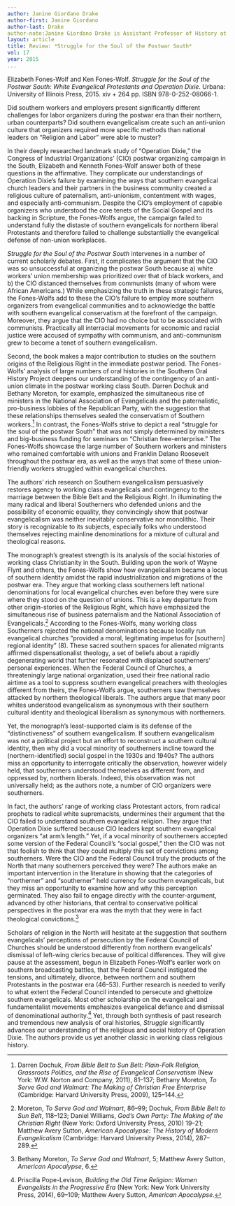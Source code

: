 ```yaml
---
author: Janine Giordano Drake
author-first: Janine Giordano
author-last: Drake
author-note:Janine Giordano Drake is Assistant Professor of History at the University of Great Falls.
layout: article
title: Review: *Struggle for the Soul of the Postwar South*
vol: 17
year: 2015
...
```


Elizabeth Fones-Wolf and Ken Fones-Wolf. *Struggle for the Soul of the Postwar South: White Evangelical Protestants and Operation Dixie*. Urbana: University of Illinois Press, 2015. xiv + 264 pp.  ISBN 978-0-252-08066-1.  

Did southern workers and employers present significantly different challenges for labor organizers during the postwar era than their northern, urban counterparts? Did southern evangelicalism create such an anti-union culture that organizers required more specific methods than national leaders on “Religion and Labor” were able to muster?

In their deeply researched landmark study of “Operation Dixie,” the Congress of Industrial Organizations’ (CIO) postwar organizing campaign in the South, Elizabeth and Kenneth Fones-Wolf answer both of these questions in the affirmative. They complicate our understandings of Operation Dixie’s failure by examining the ways that southern evangelical church leaders and their partners in the business community created a religious culture of paternalism, anti-unionism, contentment with wages, and especially anti-communism. Despite the CIO’s employment of capable organizers who understood the core tenets of the Social Gospel and its backing in Scripture, the Fones-Wolfs argue, the campaign failed to understand fully the distaste of southern evangelicals for northern liberal Protestants and therefore failed to challenge substantially the evangelical defense of non-union workplaces.

*Struggle for the Soul of the Postwar South* intervenes in a number of current scholarly debates. First, it complicates the argument that the CIO was so unsuccessful at organizing the postwar South because a) white workers’ union membership was prioritized over that of black workers, and b) the CIO distanced themselves from communists (many of whom were African Americans.) While emphasizing the truth in these strategic failures, the Fones-Wolfs add to these the CIO’s failure to employ more southern organizers from evangelical communities and to acknowledge the battle with southern evangelical conservatism at the forefront of the campaign. Moreover, they argue that the CIO had no choice but to be associated with communists. Practically all interracial movements for economic and racial justice were accused of sympathy with communism, and anti-communism grew to become a tenet of southern evangelicalism.

Second, the book makes a major contribution to studies on the southern origins of the Religious Right in the immediate postwar period. The Fones-Wolfs’ analysis of large numbers of oral histories in the Southern Oral History Project deepens our understanding of the contingency of an anti-union climate in the postwar working class South. Darren Dochuk and Bethany Moreton, for example, emphasized the simultaneous rise of ministers in the National Association of Evangelicals and the paternalistic, pro-business lobbies of the Republican Party, with the suggestion that these relationships themselves sealed the conservatism of Southern workers.[^1] In contrast, the Fones-Wolfs strive to depict a real “struggle for the soul of the postwar South” that was not simply determined by ministers and big-business funding for seminars on “Christian free-enterprise.” The Fones-Wolfs showcase the large number of Southern workers and ministers who remained comfortable with unions and Franklin Delano Roosevelt throughout the postwar era, as well as the ways that some of these union-friendly workers struggled within evangelical churches.

The authors’ rich research on Southern evangelicalism persuasively restores agency to working class evangelicals and contingency to the marriage between the Bible Belt and the Religious Right. In illuminating the many radical and liberal Southerners who defended unions and the possibility of economic equality, they convincingly show that postwar evangelicalism was neither inevitably conservative nor monolithic. Their story is recognizable to its subjects, especially folks who understood themselves rejecting mainline denominations for a mixture of cultural and theological reasons. 

The monograph’s greatest strength is its analysis of the social histories of working class Christianity in the South. Building upon the work of Wayne Flynt and others, the Fones-Wolfs show how evangelicalism became a locus of southern identity amidst the rapid industrialization and migrations of the postwar era. They argue that working class southerners left national denominations for local evangelical churches even before they were sure where they stood on the question of unions. This is a key departure from other origin-stories of the Religious Right, which have emphasized the simultaneous rise of business paternalism and the National Association of Evangelicals.[^2] According to the Fones-Wolfs, many working class Southerners rejected the national denominations because locally run evangelical churches “provided a moral, legitimating impetus for [southern] regional identity” (8). These sacred southern spaces for alienated migrants affirmed dispensationalist theology, a set of beliefs about a rapidly degenerating world that further resonated with displaced southerners’ personal experiences. When the Federal Council of Churches, a threateningly large national organization, used their free national radio airtime as a tool to suppress southern evangelical preachers with theologies different from theirs, the Fones-Wolfs argue, southerners saw themselves attacked by northern theological liberals. The authors argue that many poor whites understood evangelicalism as synonymous with their southern cultural identity and theological liberalism as synonymous with northerners.

Yet, the monograph’s least-supported claim is its defense of the “distinctiveness” of southern evangelicalism. If southern evangelicalism was not a political project but an effort to reconstruct a southern cultural identity, then why did a vocal minority of southerners incline toward the (northern-identified) social gospel in the 1930s and 1940s? The authors miss an opportunity to interrogate critically the observation, however widely held, that southerners understood themselves as different from, and oppressed by, northern liberals.  Indeed, this observation was not universally held; as the authors note, a number of CIO organizers were southerners.

In fact, the authors’ range of working class Protestant actors, from radical prophets to radical white supremacists, undermines their argument that the CIO failed to understand southern evangelical religion. They argue that Operation Dixie suffered because CIO leaders kept southern evangelical organizers “at arm’s length.” Yet, if a vocal minority of southerners accepted some version of the Federal Council’s “social gospel,” then the CIO was not that foolish to think that they could multiply this set of convictions among southerners. Were the CIO and the Federal Council truly the products of the North that many southerners perceived they were? The authors make an important intervention in the literature in showing that the categories of “northerner” and “southerner” held currency for southern evangelicals, but they miss an opportunity to examine how and why this perception germinated. They also fail to engage directly with the counter-argument, advanced by other historians, that central to conservative political perspectives in the postwar era was the myth that they were in fact theological convictions.[^3]

Scholars of religion in the North will hesitate at the suggestion that southern evangelicals’ perceptions of persecution by the Federal Council of Churches should be understood differently from northern evangelicals’ dismissal of left-wing clerics because of political differences. They will give pause at the assessment, begun in Elizabeth Fones-Wolf’s earlier work on southern broadcasting battles, that the Federal Council instigated the tensions, and ultimately, divorce, between northern and southern Protestants in the postwar era (46–53). Further research is needed to verify to what extent the Federal Council intended to persecute and ghettoize southern evangelicals. Most other scholarship on the evangelical and fundamentalist movements emphasizes evangelical defiance and dismissal of denominational authority.[^4] Yet, through both synthesis of past research and tremendous new analysis of oral histories, *Struggle* significantly advances our understanding of the religious and social history of Operation Dixie. The authors provide us yet another classic in working class religious history. 


[^1]: Darren Dochuk, *From Bible Belt to Sun Belt: Plain-Folk Religion, Grassroots Politics, and the Rise of Evangelical Conservatism* (New York: W.W. Norton and Company, 2011), 81–137; Bethany Moreton, *To Serve God and Walmart: The Making of Christian Free Enterprise* (Cambridge: Harvard University Press, 2009), 125–144.

[^2]: Moreton, *To Serve God and Walmart*, 86–99; Dochuk, *From Bible Belt to Sun Belt*, 118–123; Daniel Williams, *God’s Own Party: The Making of the Christian Right* (New York: Oxford University Press, 2010) 19–21; Matthew Avery Sutton, *American Apocalypse: The History of Modern Evangelicalism* (Cambridge: Harvard University Press, 2014), 287–289.

[^3]: Bethany Moreton, *To Serve God and Walmart*, 5; Matthew Avery Sutton, *American Apocalypse*, 6.

[^4]: Priscilla Pope-Levison, *Building the Old Time Religion: Women Evangelists in the Progressive Era* (New York: New York University Press, 2014), 69–109; Matthew Avery Sutton, *American Apocalypse*.
